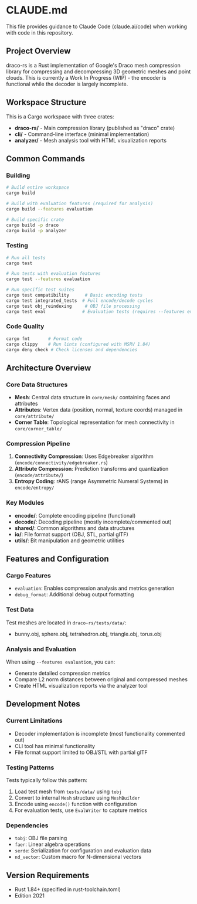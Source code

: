 # CLAUDE.md

This file provides guidance to Claude Code (claude.ai/code) when working with code in this repository.

## Project Overview

draco-rs is a Rust implementation of Google's Draco mesh compression library for compressing and decompressing 3D geometric meshes and point clouds. This is currently a Work In Progress (WIP) - the encoder is functional while the decoder is largely incomplete.

## Workspace Structure

This is a Cargo workspace with three crates:
- **draco-rs/** - Main compression library (published as "draco" crate)
- **cli/** - Command-line interface (minimal implementation)
- **analyzer/** - Mesh analysis tool with HTML visualization reports

## Common Commands

### Building
```bash
# Build entire workspace
cargo build

# Build with evaluation features (required for analysis)
cargo build --features evaluation

# Build specific crate
cargo build -p draco
cargo build -p analyzer
```

### Testing
```bash
# Run all tests
cargo test

# Run tests with evaluation features
cargo test --features evaluation

# Run specific test suites
cargo test compatibility      # Basic encoding tests
cargo test integrated_tests  # Full encode/decode cycles
cargo test obj_reindexing     # OBJ file processing
cargo test eval              # Evaluation tests (requires --features evaluation)
```

### Code Quality
```bash
cargo fmt       # Format code
cargo clippy    # Run lints (configured with MSRV 1.84)
cargo deny check # Check licenses and dependencies
```

## Architecture Overview

### Core Data Structures
- **Mesh**: Central data structure in `core/mesh/` containing faces and attributes
- **Attributes**: Vertex data (position, normal, texture coords) managed in `core/attribute/`
- **Corner Table**: Topological representation for mesh connectivity in `core/corner_table/`

### Compression Pipeline
1. **Connectivity Compression**: Uses Edgebreaker algorithm (`encode/connectivity/edgebreaker.rs`)
2. **Attribute Compression**: Prediction transforms and quantization (`encode/attribute/`)
3. **Entropy Coding**: rANS (range Asymmetric Numeral Systems) in `encode/entropy/`

### Key Modules
- **encode/**: Complete encoding pipeline (functional)
- **decode/**: Decoding pipeline (mostly incomplete/commented out)
- **shared/**: Common algorithms and data structures
- **io/**: File format support (OBJ, STL, partial glTF)
- **utils/**: Bit manipulation and geometric utilities

## Features and Configuration

### Cargo Features
- `evaluation`: Enables compression analysis and metrics generation
- `debug_format`: Additional debug output formatting

### Test Data
Test meshes are located in `draco-rs/tests/data/`:
- bunny.obj, sphere.obj, tetrahedron.obj, triangle.obj, torus.obj

### Analysis and Evaluation
When using `--features evaluation`, you can:
- Generate detailed compression metrics
- Compare L2 norm distances between original and compressed meshes
- Create HTML visualization reports via the analyzer tool

## Development Notes

### Current Limitations
- Decoder implementation is incomplete (most functionality commented out)
- CLI tool has minimal functionality
- File format support limited to OBJ/STL with partial glTF

### Testing Patterns
Tests typically follow this pattern:
1. Load test mesh from `tests/data/` using `tobj`
2. Convert to internal `Mesh` structure using `MeshBuilder`
3. Encode using `encode()` function with configuration
4. For evaluation tests, use `EvalWriter` to capture metrics

### Dependencies
- `tobj`: OBJ file parsing
- `faer`: Linear algebra operations
- `serde`: Serialization for configuration and evaluation data
- `nd_vector`: Custom macro for N-dimensional vectors

## Version Requirements
- Rust 1.84+ (specified in rust-toolchain.toml)
- Edition 2021